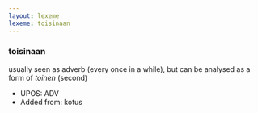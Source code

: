 ```yaml
---
layout: lexeme
lexeme: toisinaan
---
```


###  toisinaan

usually seen as adverb (every once in a while), but can be analysed as a form of *toinen* (second)
* UPOS:  ADV
* Added from:  kotus

